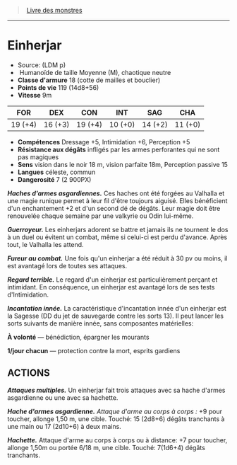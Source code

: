 ﻿> [Livre des monstres](tome_of_beasts.md)

---

# Einherjar

- Source: (LDM p)
-  Humanoïde de taille Moyenne (M), chaotique neutre
- **Classe d'armure** 18 (cotte de mailles et bouclier)
- **Points de vie** 119 (14d8+56)
- **Vitesse** 9m

|FOR|DEX|CON|INT|SAG|CHA|
|---|---|---|---|---|---|
|19 (+4)|16 (+3)|19 (+4)|10 (+0)|14 (+2)|11 (+0)|

- **Compétences** Dressage +5, Intimidation +6, Perception +5
- **Résistance aux dégâts** infligés par les armes perforantes qui ne sont pas magiques
- **Sens** vision dans le noir 18 m, vision parfaite 18m, Perception passive 15
- **Langues** céleste, commun
- **Dangerosité** 7 (2 900PX)

**_Haches d'armes asgardiennes._** Ces haches ont été forgées au Valhalla et une magie runique permet à leur fil d'être toujours aiguisé. Elles bénéficient d'un enchantement +2 et d'un second dé de dégâts. Leur magie doit être renouvelée chaque semaine par une valkyrie ou Odin lui-même.

**_Guerroyeur._** Les einherjars adorent se battre et jamais ils ne tournent le dos à un duel ou évitent un combat, même si celui-ci est perdu d'avance. Après tout, le Valhalla les attend.

**_Fureur au combat._** Une fois qu'un einherjar a été réduit à 30 pv ou moins, il est avantagé lors de toutes ses attaques.

**_Regard terrible._** Le regard d'un einherjar est particulièrement perçant et intimidant. En conséquence, un einherjar est avantagé lors de ses tests d'Intimidation.

**_Incantation innée._** La caractéristique d'incantation innée d'un einherjar est la Sagesse (DD du jet de sauvegarde contre les sorts 13). Il peut lancer les sorts suivants de manière innée, sans composantes matérielles:

**À volonté** — bénédiction, épargner les mourants

**1/jour chacun** — protection contre la mort, esprits gardiens

## ACTIONS

**_Attaques multiples._** Un einherjar fait trois attaques avec sa hache d'armes asgardienne ou une avec sa hachette.

**_Hache d'armes asgardienne._** _Attaque d'arme au corps à corps :_
+9 pour toucher, allonge 1,50 m, une cible. Touché: 15 (2d8+6) dégâts tranchants à une main ou 17 (2d10+6) à deux mains.

**_Hachette._** Attaque d'arme au corps à corps ou à distance: +7 pour toucher, allonge 1,50m ou portée 6/18 m, une cible. Touché:
7(1d6+4) dégâts tranchants.

